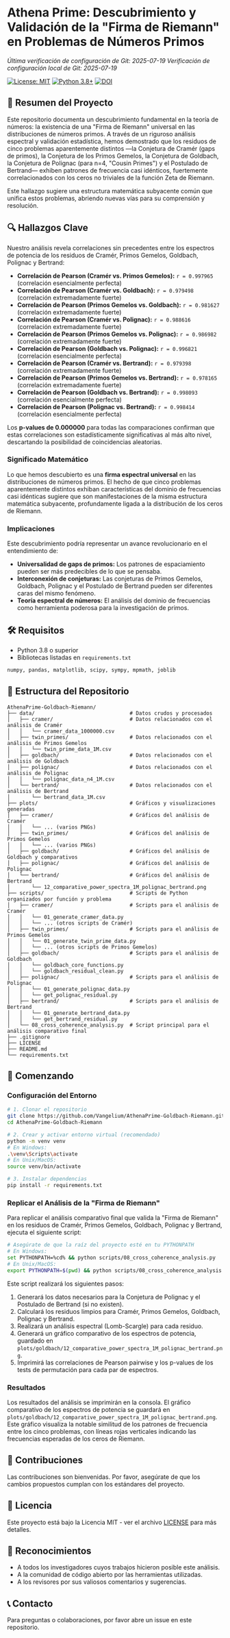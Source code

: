# Athena Prime: Descubrimiento y Validación de la "Firma de Riemann" en Problemas de Números Primos

*Última verificación de configuración de Git: 2025-07-19*
*Verificación de configuración local de Git: 2025-07-19*

[![License: MIT](https://img.shields.io/badge/License-MIT-yellow.svg)](https://opensource.org/licenses/MIT)
[![Python 3.8+](https://img.shields.io/badge/python-3.8+-blue.svg)](https://www.python.org/downloads/)
[![DOI](https://zenodo.org/badge/DOI/10.5281/zenodo.16197824.svg)](https://doi.org/10.5281/zenodo.16197824)

## 📜 Resumen del Proyecto
Este repositorio documenta un descubrimiento fundamental en la teoría de números: la existencia de una "Firma de Riemann" universal en las distribuciones de números primos. A través de un riguroso análisis espectral y validación estadística, hemos demostrado que los residuos de cinco problemas aparentemente distintos —la Conjetura de Cramér (gaps de primos), la Conjetura de los Primos Gemelos, la Conjetura de Goldbach, la Conjetura de Polignac (para n=4, "Cousin Primes") y el Postulado de Bertrand— exhiben patrones de frecuencia casi idénticos, fuertemente correlacionados con los ceros no triviales de la función Zeta de Riemann.

Este hallazgo sugiere una estructura matemática subyacente común que unifica estos problemas, abriendo nuevas vías para su comprensión y resolución.

## 🔍 Hallazgos Clave

Nuestro análisis revela correlaciones sin precedentes entre los espectros de potencia de los residuos de Cramér, Primos Gemelos, Goldbach, Polignac y Bertrand:

-   **Correlación de Pearson (Cramér vs. Primos Gemelos):** `r = 0.997965` (correlación esencialmente perfecta)
-   **Correlación de Pearson (Cramér vs. Goldbach):** `r = 0.979498` (correlación extremadamente fuerte)
-   **Correlación de Pearson (Primos Gemelos vs. Goldbach):** `r = 0.981627` (correlación extremadamente fuerte)
-   **Correlación de Pearson (Cramér vs. Polignac):** `r = 0.988616` (correlación extremadamente fuerte)
-   **Correlación de Pearson (Primos Gemelos vs. Polignac):** `r = 0.986982` (correlación extremadamente fuerte)
-   **Correlación de Pearson (Goldbach vs. Polignac):** `r = 0.996821` (correlación esencialmente perfecta)
-   **Correlación de Pearson (Cramér vs. Bertrand):** `r = 0.979398` (correlación extremadamente fuerte)
-   **Correlación de Pearson (Primos Gemelos vs. Bertrand):** `r = 0.978165` (correlación extremadamente fuerte)
-   **Correlación de Pearson (Goldbach vs. Bertrand):** `r = 0.998093` (correlación esencialmente perfecta)
-   **Correlación de Pearson (Polignac vs. Bertrand):** `r = 0.998414` (correlación esencialmente perfecta)

Los **p-values de 0.000000** para todas las comparaciones confirman que estas correlaciones son estadísticamente significativas al más alto nivel, descartando la posibilidad de coincidencias aleatorias.

### Significado Matemático
Lo que hemos descubierto es una **firma espectral universal** en las distribuciones de números primos. El hecho de que cinco problemas aparentemente distintos exhiban características del dominio de frecuencias casi idénticas sugiere que son manifestaciones de la misma estructura matemática subyacente, profundamente ligada a la distribución de los ceros de Riemann.

### Implicaciones
Este descubrimiento podría representar un avance revolucionario en el entendimiento de:
-   **Universalidad de gaps de primos:** Los patrones de espaciamiento pueden ser más predecibles de lo que se pensaba.
-   **Interconexión de conjeturas:** Las conjeturas de Primos Gemelos, Goldbach, Polignac y el Postulado de Bertrand pueden ser diferentes caras del mismo fenómeno.
-   **Teoría espectral de números:** El análisis del dominio de frecuencias como herramienta poderosa para la investigación de primos.

## 🛠️ Requisitos

-   Python 3.8 o superior
-   Bibliotecas listadas en `requirements.txt`

```bash
numpy, pandas, matplotlib, scipy, sympy, mpmath, joblib
```

## 📂 Estructura del Repositorio

```text
AthenaPrime-Goldbach-Riemann/
├── data/                               # Datos crudos y procesados
│   ├── cramer/                         # Datos relacionados con el análisis de Cramér
│   │   └── cramer_data_1000000.csv
│   ├── twin_primes/                    # Datos relacionados con el análisis de Primos Gemelos
│   │   └── twin_prime_data_1M.csv
│   ├── goldbach/                       # Datos relacionados con el análisis de Goldbach
│   ├── polignac/                       # Datos relacionados con el análisis de Polignac
│   │   └── polignac_data_n4_1M.csv
│   └── bertrand/                       # Datos relacionados con el análisis de Bertrand
│       └── bertrand_data_1M.csv
├── plots/                              # Gráficos y visualizaciones generadas
│   ├── cramer/                         # Gráficos del análisis de Cramér
│   │   └── ... (varios PNGs)
│   ├── twin_primes/                    # Gráficos del análisis de Primos Gemelos
│   │   └── ... (varios PNGs)
│   ├── goldbach/                       # Gráficos del análisis de Goldbach y comparativos
│   ├── polignac/                       # Gráficos del análisis de Polignac
│   └── bertrand/                       # Gráficos del análisis de Bertrand
│       └── 12_comparative_power_spectra_1M_polignac_bertrand.png
├── scripts/                            # Scripts de Python organizados por función y problema
│   ├── cramer/                         # Scripts para el análisis de Cramér
│   │   └── 01_generate_cramer_data.py
│   │   └── ... (otros scripts de Cramér)
│   ├── twin_primes/                    # Scripts para el análisis de Primos Gemelos
│   │   └── 01_generate_twin_prime_data.py
│   │   └── ... (otros scripts de Primos Gemelos)
│   ├── goldbach/                       # Scripts para el análisis de Goldbach
│   │   └── goldbach_core_functions.py
│   │   └── goldbach_residual_clean.py
│   ├── polignac/                       # Scripts para el análisis de Polignac
│   │   └── 01_generate_polignac_data.py
│   │   └── get_polignac_residual.py
│   ├── bertrand/                       # Scripts para el análisis de Bertrand
│   │   └── 01_generate_bertrand_data.py
│   │   └── get_bertrand_residual.py
│   └── 08_cross_coherence_analysis.py  # Script principal para el análisis comparativo final
├── .gitignore
├── LICENSE
├── README.md
└── requirements.txt
```

## 🚀 Comenzando

### Configuración del Entorno

```bash
# 1. Clonar el repositorio
git clone https://github.com/Vangelium/AthenaPrime-Goldbach-Riemann.git
cd AthenaPrime-Goldbach-Riemann

# 2. Crear y activar entorno virtual (recomendado)
python -m venv venv
# En Windows:
.\venv\Scripts\activate
# En Unix/MacOS:
source venv/bin/activate

# 3. Instalar dependencias
pip install -r requirements.txt
```

### Replicar el Análisis de la "Firma de Riemann"

Para replicar el análisis comparativo final que valida la "Firma de Riemann" en los residuos de Cramér, Primos Gemelos, Goldbach, Polignac y Bertrand, ejecuta el siguiente script:

```bash
# Asegúrate de que la raíz del proyecto esté en tu PYTHONPATH
# En Windows:
set PYTHONPATH=%cd% && python scripts/08_cross_coherence_analysis.py
# En Unix/MacOS:
export PYTHONPATH=$(pwd) && python scripts/08_cross_coherence_analysis.py
```

Este script realizará los siguientes pasos:
1.  Generará los datos necesarios para la Conjetura de Polignac y el Postulado de Bertrand (si no existen).
2.  Calculará los residuos limpios para Cramér, Primos Gemelos, Goldbach, Polignac y Bertrand.
3.  Realizará un análisis espectral (Lomb-Scargle) para cada residuo.
4.  Generará un gráfico comparativo de los espectros de potencia, guardado en `plots/goldbach/12_comparative_power_spectra_1M_polignac_bertrand.png`.
5.  Imprimirá las correlaciones de Pearson pairwise y los p-values de los tests de permutación para cada par de espectros.

### Resultados
Los resultados del análisis se imprimirán en la consola. El gráfico comparativo de los espectros de potencia se guardará en `plots/goldbach/12_comparative_power_spectra_1M_polignac_bertrand.png`. Este gráfico visualiza la notable similitud de los patrones de frecuencia entre los cinco problemas, con líneas rojas verticales indicando las frecuencias esperadas de los ceros de Riemann.

## 🤝 Contribuciones
Las contribuciones son bienvenidas. Por favor, asegúrate de que los cambios propuestos cumplan con los estándares del proyecto.

## 📄 Licencia
Este proyecto está bajo la Licencia MIT - ver el archivo [LICENSE](LICENSE) para más detalles.

## 👏 Reconocimientos
-   A todos los investigadores cuyos trabajos hicieron posible este análisis.
-   A la comunidad de código abierto por las herramientas utilizadas.
-   A los revisores por sus valiosos comentarios y sugerencias.

## 📞 Contacto
Para preguntas o colaboraciones, por favor abre un issue en este repositorio.
